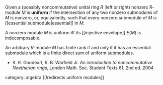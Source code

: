 Given a (possibly noncommutative) unital ring $R$ (left or right) nonzero $R$-module $M$ is __uniform__ if the intersection of any two nonzero submodules of $M$ is nonzero, or, equivalently, such
that every nonzero submodule of $M$ is [[essential submodule|essential]] in $M$.

A nonzero module $M$ is uniform iff its [[injective envelope]] $E(M)$ is indecomposable. 

An arbitrary $R$-module $M$ has finite rank if and only if it has an essential submodule which is a finite direct sum of uniform submodules.

* K. R. Goodearl, R. B. Warfield Jr. _An introduction to noncommutative Noetherian rings_, London Math. Soc. Student Texts 61, 2nd ed. 2004

category: algebra
[[!redirects uniform modules]]